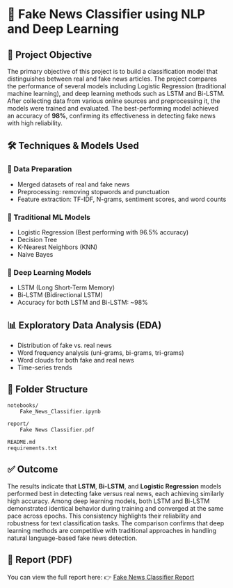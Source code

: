 # 📰 Fake News Classifier using NLP and Deep Learning

## 🎯 Project Objective
The primary objective of this project is to build a classification model that distinguishes between real and fake news articles. The project compares the performance of several models including Logistic Regression (traditional machine learning), and deep learning methods such as LSTM and Bi-LSTM. After collecting data from various online sources and preprocessing it, the models were trained and evaluated. The best-performing model achieved an accuracy of **98%**, confirming its effectiveness in detecting fake news with high reliability.

## 🛠️ Techniques & Models Used

### 🔹 Data Preparation
- Merged datasets of real and fake news
- Preprocessing: removing stopwords and punctuation
- Feature extraction: TF-IDF, N-grams, sentiment scores, and word counts

### 🔹 Traditional ML Models
- Logistic Regression (Best performing with 96.5% accuracy)
- Decision Tree
- K-Nearest Neighbors (KNN)
- Naive Bayes

### 🔹 Deep Learning Models
- LSTM (Long Short-Term Memory)
- Bi-LSTM (Bidirectional LSTM)
- Accuracy for both LSTM and Bi-LSTM: ~98%

## 📊 Exploratory Data Analysis (EDA)
- Distribution of fake vs. real news
- Word frequency analysis (uni-grams, bi-grams, tri-grams)
- Word clouds for both fake and real news
- Time-series trends

## 📁 Folder Structure
```
notebooks/
    Fake_News_Classifier.ipynb

report/
    Fake News Classifier.pdf

README.md
requirements.txt
```

## ✅ Outcome
The results indicate that **LSTM**, **Bi-LSTM**, and **Logistic Regression** models performed best in detecting fake versus real news, each achieving similarly high accuracy. Among deep learning models, both LSTM and Bi-LSTM demonstrated identical behavior during training and converged at the same pace across epochs. This consistency highlights their reliability and robustness for text classification tasks. The comparison confirms that deep learning methods are competitive with traditional approaches in handling natural language-based fake news detection.

## 📎 Report (PDF)
You can view the full report here:
👉 [Fake News Classifier Report](./report/Fake%20News%20Classifier.pdf)
